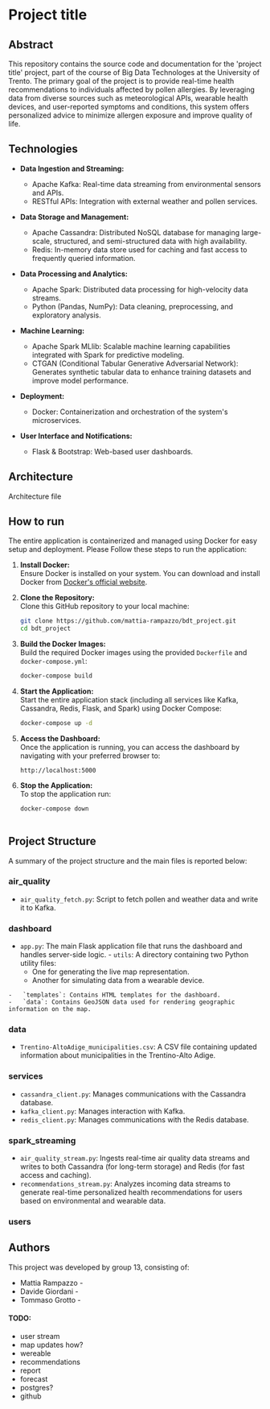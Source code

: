 # Project title

##  Abstract

This repository contains the source code and documentation for the 'project title' project, part of the course of Big Data Technologes at the University of Trento. The primary goal of the project is to provide real-time health recommendations to individuals affected by pollen allergies. By leveraging data from diverse sources such as meteorological APIs, wearable health devices, and user-reported symptoms and conditions, this system offers personalized advice to minimize allergen exposure and improve quality of life.

## Technologies

-   **Data Ingestion and Streaming:**
    
    -   Apache Kafka: Real-time data streaming from environmental sensors and APIs.
    -   RESTful APIs: Integration with external weather and pollen services.
-   **Data Storage and Management:**
    -   Apache Cassandra: Distributed NoSQL database for managing large-scale, structured, and semi-structured data with high availability.
    -  Redis: In-memory data store used for caching and fast access to frequently queried information.
-   **Data Processing and Analytics:**
    
    -   Apache Spark: Distributed data processing for high-velocity data streams.
    -   Python (Pandas, NumPy): Data cleaning, preprocessing, and exploratory analysis.
-   **Machine Learning:**
    
    -  Apache Spark MLlib: Scalable machine learning capabilities integrated with Spark for predictive modeling.
    -  CTGAN (Conditional Tabular Generative Adversarial Network): Generates synthetic tabular data to enhance training datasets and improve model performance.
-   **Deployment:**
    
    -   Docker: Containerization and orchestration of the system's microservices.
-   **User Interface and Notifications:**
    
    -   Flask & Bootstrap: Web-based user dashboards.

## Architecture

Architecture file


##  How to run

The entire application is containerized and managed using Docker for easy setup and deployment. Please Follow these steps to run the application:

1.  **Install Docker:**  
    Ensure Docker is installed on your system. You can download and install Docker from [Docker's official website](https://www.docker.com/).
    
2.  **Clone the Repository:**  
    Clone this GitHub repository to your local machine:
    
    ```bash
    git clone https://github.com/mattia-rampazzo/bdt_project.git
    cd bdt_project
    ```
    
3.  **Build the Docker Images:**  
    Build the required Docker images using the provided `Dockerfile` and `docker-compose.yml`:
    
    ```bash
    docker-compose build
    ```
    
4.  **Start the Application:**  
    Start the entire application stack (including all services like Kafka, Cassandra, Redis, Flask, and Spark) using Docker Compose:
    
    ```bash
    docker-compose up -d
    
    ```
    
5.  **Access the Dashboard:**  
    Once the application is running, you can access the dashboard by navigating with your preferred browser to:
    
    ```
    http://localhost:5000
    ```
    
6.  **Stop the Application:**  
    To stop the application run:
    
    ```bash
    docker-compose down
 
    ```

## Project Structure 

A summary of the project structure and the main files is reported below:

### air_quality   
 -   `air_quality_fetch.py`: Script to fetch pollen and weather data and write it to Kafka.
 
### dashboard   
 -   `app.py`: The main Flask application file that runs the dashboard and handles server-side logic.
    -   `utils`: A directory containing two Python utility files:
		-   One for generating the live map representation.
		- Another for simulating data from a wearable device.
  
    -   `templates`: Contains HTML templates for the dashboard.
    -   `data`: Contains GeoJSON data used for rendering geographic information on the map.

### data
 -   `Trentino-AltoAdige_municipalities.csv`: A CSV file containing updated information about municipalities in the Trentino-Alto Adige.

### services
 -   `cassandra_client.py`: Manages communications with the Cassandra database.
 -   `kafka_client.py`: Manages interaction with Kafka.
 -   `redis_client.py`: Manages communications with the Redis database.

### spark_streaming
 -   `air_quality_stream.py`: Ingests real-time air quality data streams and writes to both Cassandra (for long-term storage) and Redis (for fast access and caching).
 -   `recommendations_stream.py`:  Analyzes incoming data streams to generate real-time personalized health recommendations for users based on environmental and wearable data.

### users



## Authors

This project was developed by group 13, consisting of:

- Mattia Rampazzo - 
- Davide Giordani - 
- Tommaso Grotto -


#### TODO:
- user stream
- map updates how?
- wereable
- recommendations
- report
- forecast
- postgres?
- github
